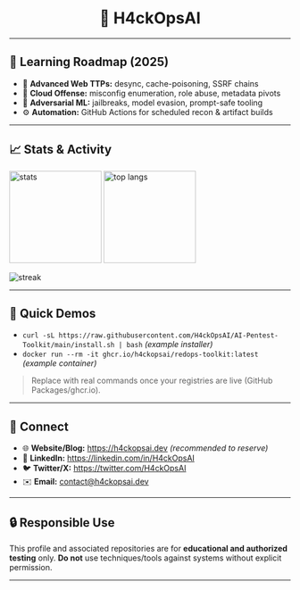 <h1 align="center">👾 H4ckOpsAI</h1>


---


## 🧭 Learning Roadmap (2025)
- 🧩 **Advanced Web TTPs:** desync, cache-poisoning, SSRF chains
- 🔐 **Cloud Offense:** misconfig enumeration, role abuse, metadata pivots
- 🧠 **Adversarial ML:** jailbreaks, model evasion, prompt-safe tooling
- ⚙️ **Automation:** GitHub Actions for scheduled recon & artifact builds


---


## 📈 Stats & Activity
<p>
<img height="165" src="https://github-readme-stats.vercel.app/api?username=H4ckOpsAI&show_icons=true&theme=radical" alt="stats"/>
<img height="165" src="https://github-readme-stats.vercel.app/api/top-langs/?username=H4ckOpsAI&layout=compact&theme=radical" alt="top langs"/>
</p>


<p>
<img src="https://streak-stats.demolab.com?user=H4ckOpsAI&theme=radical" alt="streak" />
</p>


---


## 🧪 Quick Demos
- `curl -sL https://raw.githubusercontent.com/H4ckOpsAI/AI-Pentest-Toolkit/main/install.sh | bash` *(example installer)*
- `docker run --rm -it ghcr.io/h4ckopsai/redops-toolkit:latest` *(example container)*


> Replace with real commands once your registries are live (GitHub Packages/ghcr.io).


---


## 🤝 Connect
- 🌐 **Website/Blog:** https://h4ckopsai.dev *(recommended to reserve)*
- 💼 **LinkedIn:** https://linkedin.com/in/H4ckOpsAI
- 🐦 **Twitter/X:** https://twitter.com/H4ckOpsAI
- ✉️ **Email:** contact@h4ckopsai.dev


---


## 🔒 Responsible Use
This profile and associated repositories are for **educational and authorized testing** only. **Do not** use techniques/tools against systems without explicit permission.


---
